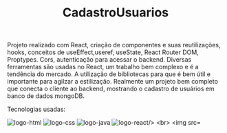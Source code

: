 <h1 align="center">CadastroUsuarios</h1>
<br>
<p>Projeto realizado com React, criação de componentes e suas reutilizações, hooks, conceitos de useEffect,useref, useState, React Router DOM, Proptypes.
  Cors, autenticação para acessar o backend. Diversas ferramentas são usadas no React, um trabalho bem complexo e é a tendência do mercado.
  A utilização de bibliotecas para que é bem útil e importante para agilzar a estilização. Realmente um projeto bem completo que conecta o cliente ao     
  backend, mostrando o cadastro de usuários em banco de dados mongoDB.

<br>
<p>Tecnologias usadas:</p>
 <img src="https://img.shields.io/badge/HTML5-E34F26?style=for-the-badge&logo=html5&logoColor=white" alt="logo-html"/>
  <img src="https://img.shields.io/badge/CSS3-1572B6?style=for-the-badge&logo=css3&logoColor=white" alt="logo-css"/>
  <img src="https://img.shields.io/badge/JavaScript-F7DF1E?style=for-the-badge&logo=javascript&logoColor=black" alt="logo-java"/>
  <img src="https://img.shields.io/badge/React-20232A?style=for-the-badge&logo=react&logoColor=61DAFB" alt="logo-react/>
  
<br>
<img   src="https://github.com/Rafaelpidias/devclub-cadastro-usuarios/blob/main/src/assets/mockup_react.png?raw=true">
